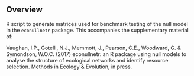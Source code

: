 Overview
--------

R script to generate matrices used for benchmark testing of the null model in the `econullnetr` package. This accompanies the supplementary material of:

Vaughan, I.P., Gotelli, N.J., Memmott, J., Pearson, C.E., Woodward, G. & Symondson, W.O.C. (2017) econullnetr: an R package using null models to analyse the structure of ecological networks and identify resource selection. Methods in Ecology & Evolution, in press.

